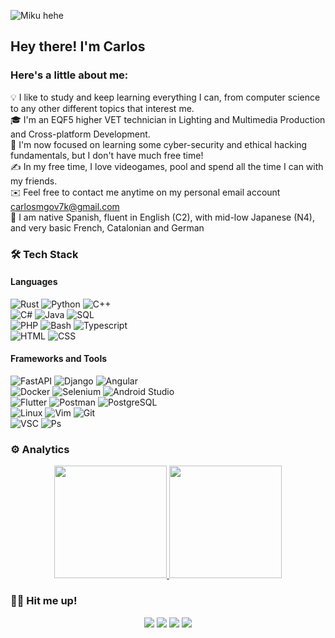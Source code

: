 ![Miku hehe](https://external-content.duckduckgo.com/iu/?u=https%3A%2F%2Fcdn.animesoul.com%2Fimages%2Fbanners%2Fhatsune_miku_01_banner.png&f=1&nofb=1&ipt=4dfb0e43ae7efacc858705931ab62530b01d0c52bb39aeff424f4407ad7258ff&ipo=images)

<h2>Hey there! I'm Carlos</h2>  
<h3>Here's a little about me:</h3>  

💡  I like to study and keep learning everything I can, from computer science to any other different topics that interest me.  
🎓  I'm an EQF5 higher VET technician in Lighting and Multimedia Production and Cross-platform Development.  
🌱  I'm now focused on learning some cyber-security and ethical hacking fundamentals, but I don't have much free time!  
✍️  In my free time, I love videogames, pool and spend all the time I can with my friends.  
✉️  Feel free to contact me anytime on my personal email account carlosmgov7k@gmail.com  
💬  I am native Spanish, fluent in English (C2), with mid-low Japanese (N4), and very basic French, Catalonian and German  

### 🛠 Tech Stack

#### Languages
![Rust](https://img.shields.io/badge/_-Rust?style=plastic&logo=rust&logoColor=black&logoSize=auto&label=Rust&labelColor=white&color=coral)
![Python](https://img.shields.io/badge/_-Python?style=plastic&logo=python&logoColor=black&logoSize=auto&label=Python&labelColor=white&color=blue)
![C++](https://img.shields.io/badge/_-C++?style=plastic&logo=C%2B%2B&logoColor=black&logoSize=auto&label=C%2B%2B&labelColor=white&color=lightskyblue)\
![C#](https://img.shields.io/badge/_-C%23?style=plastic&logo=C%2B%2B&logoColor=black&logoSize=auto&label=C%23&labelColor=white&color=green)
![Java](https://img.shields.io/badge/_-Java?style=plastic&logo=oracle&logoColor=black&logoSize=auto&label=Java&labelColor=white&color=ff0000)
![SQL](https://img.shields.io/badge/_-Java?style=plastic&logo=mysql&logoColor=black&logoSize=auto&label=SQL&labelColor=white&color=blue)\
![PHP](https://img.shields.io/badge/_-PHP?style=plastic&logo=php&logoColor=black&logoSize=auto&label=PHP&labelColor=white&color=plum)
![Bash](https://img.shields.io/badge/_-Bash?style=plastic&logo=gnubash&logoColor=black&logoSize=auto&label=Bash&labelColor=white&color=black)
![Typescript](https://img.shields.io/badge/_-Typescript?style=plastic&logo=typescript&logoColor=black&logoSize=auto&label=Typescript&labelColor=white&color=blue)\
![HTML](https://img.shields.io/badge/_-HTML?style=plastic&logo=html5&logoColor=black&logoSize=auto&label=HTML&labelColor=white&color=coral)
![CSS](https://img.shields.io/badge/_-CSS?style=plastic&logo=css3&logoColor=black&logoSize=auto&label=CSS&labelColor=white&color=blue)

#### Frameworks and Tools
![FastAPI](https://img.shields.io/badge/_-FastAPI?style=plastic&logo=FastAPI&logoColor=black&logoSize=auto&label=FastAPI&labelColor=white&color=turquoise)
![Django](https://img.shields.io/badge/_-Django?style=plastic&logo=Django&logoColor=black&logoSize=auto&label=Django&labelColor=white&color=green)
![Angular](https://img.shields.io/badge/_-Angular?style=plastic&logo=angular&logoColor=black&logoSize=auto&label=Angular&labelColor=white&color=ff0000)\
![Docker](https://img.shields.io/badge/_-Docker?style=plastic&logo=docker&logoColor=black&logoSize=auto&label=Docker&labelColor=white&color=00bfff)
![Selenium](https://img.shields.io/badge/_-Selenium?style=plastic&logo=selenium&logoColor=black&logoSize=auto&label=Selenium&labelColor=white&color=green)
![Android Studio](https://img.shields.io/badge/_-Android_Studio?style=plastic&logo=android&logoColor=black&logoSize=auto&label=Android%20Studio&labelColor=white&color=green)\
![Flutter](https://img.shields.io/badge/_-Flutter?style=plastic&logo=flutter&logoColor=black&logoSize=auto&label=Futter&labelColor=white&color=blue)
![Postman](https://img.shields.io/badge/_-Postman?style=plastic&logo=postman&logoColor=black&logoSize=auto&label=Postman&labelColor=white&color=orange)
![PostgreSQL](https://img.shields.io/badge/_-PostgreSQL?style=plastic&logo=postgresql&logoColor=black&logoSize=auto&label=PostgreSQL&labelColor=white&color=darkblue)\
![Linux](https://img.shields.io/badge/_-Linux?style=plastic&logo=linux&logoColor=black&logoSize=auto&label=Linux&labelColor=white&color=gold)
![Vim](https://img.shields.io/badge/_-Vim?style=plastic&logo=vim&logoColor=black&logoSize=auto&label=Vim&labelColor=white&color=green)
![Git](https://img.shields.io/badge/_-Git?style=plastic&logo=git&logoColor=black&logoSize=auto&label=Git&labelColor=white&color=coral)\
![VSC](https://img.shields.io/badge/_-Visual_Studio_Code?style=plastic&logo=vscodium&logoColor=black&logoSize=auto&label=VSCode&labelColor=white&color=blue)
![Ps](https://img.shields.io/badge/_-Photoshop?style=plastic&logo=adobephotoshop&logoColor=black&logoSize=auto&label=Photoshop&labelColor=white&color=darkblue)


   
### ⚙️ Analytics

<p align="center">
<a href="https://github.com/CMGSK">
  <img height="180em" src="https://github-readme-stats-eight-theta.vercel.app/api?username=CMGSK&show_icons=true&theme=algolia&include_all_commits=true&count_private=true"/>
  <img height="180em" src="https://github-readme-stats-eight-theta.vercel.app/api/top-langs/?username=CMGSK&layout=compact&langs_count=8&theme=algolia"/>
</a>
</p>

    
### 🤝🏻 Hit me up!

<p align="center">
<a href="https://linkedin.com/in/cmg-sk/"><img src="https://img.shields.io/badge/-Carlos%20Manso-0077B5?style=flat&logo=Linkedin&logoColor=white"/></a>
<a href="mailto:carlosmgov7k@gmail.com"><img src="https://img.shields.io/badge/-carlosmgov7k@gmail.com-D14836?style=flat&logo=Gmail&logoColor=white"/></a>
<a href="https://instagram.com/turbotroleo"><img src="https://img.shields.io/badge/-@turbotroleo-E4405F?style=flat&logo=Instagram&logoColor=white"/></a>
<a href=""><img src="https://img.shields.io/badge/-%2B34 663148797-44ffaa?style=flat&logo=whatsapp&logoColor=white"/></a>
</p>
